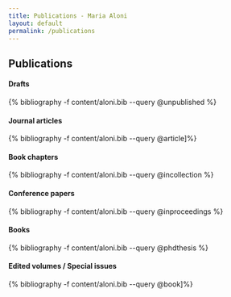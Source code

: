 ```yaml
---
title: Publications - Maria Aloni
layout: default
permalink: /publications
---
```


## Publications

#### Drafts
{% bibliography -f content/aloni.bib --query @unpublished %}

#### Journal articles
{% bibliography -f content/aloni.bib --query @article]%}

#### Book chapters
{% bibliography -f content/aloni.bib --query @incollection %}

#### Conference papers
{% bibliography -f content/aloni.bib --query @inproceedings %}

#### Books
{% bibliography -f content/aloni.bib --query @phdthesis %}

#### Edited volumes / Special issues
{% bibliography -f content/aloni.bib --query @book]%}



